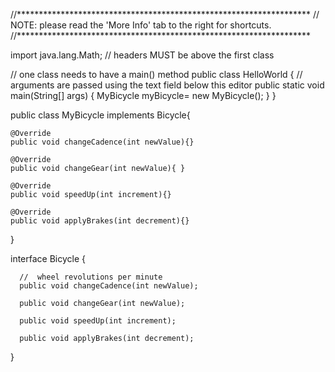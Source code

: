 //*******************************************************************
// NOTE: please read the 'More Info' tab to the right for shortcuts.
//*******************************************************************

import java.lang.Math; // headers MUST be above the first class

// one class needs to have a main() method
public class HelloWorld
{
  // arguments are passed using the text field below this editor
  public static void main(String[] args)
  {
	MyBicycle myBicycle= new MyBicycle();
  }
}

  public class MyBicycle implements Bicycle{
    
    @Override
    public void changeCadence(int newValue){}
    
    @Override
    public void changeGear(int newValue){ }
    
    @Override
    public void speedUp(int increment){}
    
    @Override
    public void applyBrakes(int decrement){}
  }

   interface Bicycle {

      //  wheel revolutions per minute
      public void changeCadence(int newValue);

      public void changeGear(int newValue);

      public void speedUp(int increment);

      public void applyBrakes(int decrement);
  }
